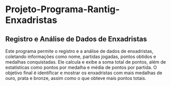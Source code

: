 # Projeto-Programa-Rantig-Enxadristas


<h2>Registro e Análise de Dados de Enxadristas</h2>

<p>Este programa permite o registro e a análise de dados de enxadristas, coletando informações como nome, partidas jogadas, pontos obtidos e medalhas conquistadas. Ele calcula e exibe a soma total de pontos, além de estatísticas como pontos por medalha e média de pontos por partida. O objetivo final é identificar e mostrar os enxadristas com mais medalhas de ouro, prata e bronze, assim como o que obteve mais pontos totais.</p>
